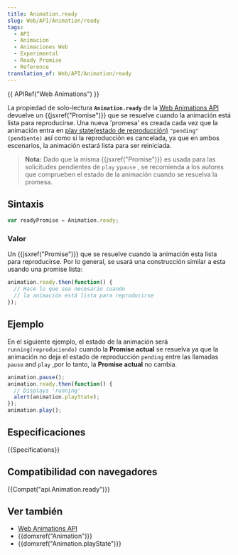 ```yaml
---
title: Animation.ready
slug: Web/API/Animation/ready
tags:
  - API
  - Animacion
  - Animaciones Web
  - Experimental
  - Ready Promise
  - Reference
translation_of: Web/API/Animation/ready
---
```

{{ APIRef("Web Animations") }}

La propiedad de solo-lectura **`Animation.ready`** de la [Web Animations API](/es/docs/Web/API/Web_Animations_API) devuelve un {{jsxref("Promise")}} que se resuelve cuando la animación está lista para reproducirse. Una nueva 'promesa' es creada cada vez que la animación entra en [play state(estado de reproducción)](/es/docs/Web/API/Animation/playState) `"pending"(pendiente)` así como si la reproducción es cancelada, ya que en ambos escenarios, la animación estará lista para ser reiniciada.

> **Nota:** Dado que la misma {{jsxref("Promise")}} es usada para las solicitudes pendientes de `play` y`pause` , se recomienda a los autores que comprueben el estado de la animación cuando se resuelva la promesa.

## Sintaxis

```js
var readyPromise = Animation.ready;
```

### Valor

Un {{jsxref("Promise")}} que se resuelve cuando la animación esta lista para reproducirse. Por lo general, se usará una construcción similar a esta usando una promise lista:

```js
animation.ready.then(function() {
  // Hace lo que sea necesario cuando
  // la animación está lista para reproducirse
});
```

## Ejemplo

En el siguiente ejemplo, el estado de la animación será `running(reproduciendo)` cuando la **Promise actual** se resuelva ya que la animación no deja el estado de reproducción `pending` entre las llamadas `pause` and `play` ,por lo tanto, la **Promise actual** no cambia.

```js
animation.pause();
animation.ready.then(function() {
  // Displays 'running'
  alert(animation.playState);
});
animation.play();
```

## Especificaciones

{{Specifications}}

## Compatibilidad con navegadores

{{Compat("api.Animation.ready")}}

## Ver también

- [Web Animations API](/es/docs/Web/API/Web_Animations_API)
- {{domxref("Animation")}}
- {{domxref("Animation.playState")}}
